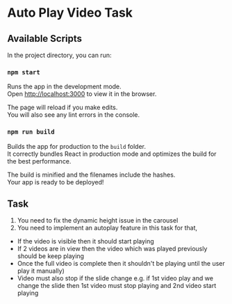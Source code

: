 # Auto Play Video Task

## Available Scripts

In the project directory, you can run:

### `npm start`

Runs the app in the development mode.\
Open [http://localhost:3000](http://localhost:3000) to view it in the browser.

The page will reload if you make edits.\
You will also see any lint errors in the console.

### `npm run build`

Builds the app for production to the `build` folder.\
It correctly bundles React in production mode and optimizes the build for the best performance.

The build is minified and the filenames include the hashes.\
Your app is ready to be deployed!

## Task

1. You need to fix the dynamic height issue in the carousel
2. You need to implement an autoplay feature in this task for that,

- If the video is visible then it should start playing
- If 2 videos are in view then the video which was played previously should be keep playing
- Once the full video is complete then it shouldn't be playing until the user play it manually)
- Video must also stop if the slide change e.g. if 1st video play and we change the slide then 1st video must stop playing and 2nd video start playing
